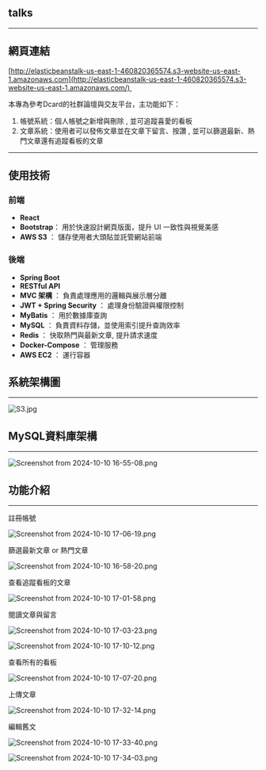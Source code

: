## talks
---

## 網頁連結

[http://elasticbeanstalk-us-east-1-460820365574.s3-website-us-east-1.amazonaws.com](http://elasticbeanstalk-us-east-1-460820365574.s3-website-us-east-1.amazonaws.com/) 

本專為參考Dcard的社群論壇與交友平台，主功能如下：

1. 帳號系統：個人帳號之新增與刪除 , 並可追蹤喜愛的看板
2. 文章系統：使用者可以發佈文章並在文章下留言、按讚 , 並可以篩選最新、熱門文章還有追蹤看板的文章

---

## 使用技術

### 前端

- **React**
- **Bootstrap**： 用於快速設計網頁版面，提升 UI 一致性與視覺美感
- **AWS S3** ： 儲存使用者大頭貼並託管網站前端

### 後端

- **Spring Boot**
- **RESTful API**
- **MVC 架構** ： 負責處理應用的邏輯與展示層分離
- **JWT + Spring Security** ： 處理身份驗證與權限控制
- **MyBatis** ： 用於數據庫查詢
- **MySQL** ： 負責資料存儲，並使用索引提升查詢效率
- **Redis** ： 快取熱門與最新文章, 提升請求速度
- **Docker-Compose** ： 管理服務
- **AWS EC2** ： 運行容器

## 系統架構圖

---

![S3.jpg](https://prod-files-secure.s3.us-west-2.amazonaws.com/32fb1fb1-a50c-42cb-9597-5faaf836bde8/314c1e6e-a839-42b3-b9ac-c7f09670266e/S3.jpg)

## **MySQL資料庫架構**

---

![Screenshot from 2024-10-10 16-55-08.png](https://prod-files-secure.s3.us-west-2.amazonaws.com/32fb1fb1-a50c-42cb-9597-5faaf836bde8/c8954461-127e-4d1e-a7ce-b78c7a8d2e96/addc9681-f565-4c8d-a30c-14aa34382230.png)

## **功能介紹**

---

註冊帳號

![Screenshot from 2024-10-10 17-06-19.png](https://prod-files-secure.s3.us-west-2.amazonaws.com/32fb1fb1-a50c-42cb-9597-5faaf836bde8/9bc0ff75-2f3c-48e3-aa66-11554042bf21/Screenshot_from_2024-10-10_17-06-19.png)

篩選最新文章  or 熱門文章

![Screenshot from 2024-10-10 16-58-20.png](https://prod-files-secure.s3.us-west-2.amazonaws.com/32fb1fb1-a50c-42cb-9597-5faaf836bde8/6d34247c-7f58-4e6d-afa5-af1a5acc8bf6/e2b7c6c0-cf95-4d7f-8655-6b6802dfe379.png)

查看追蹤看板的文章

![Screenshot from 2024-10-10 17-01-58.png](https://prod-files-secure.s3.us-west-2.amazonaws.com/32fb1fb1-a50c-42cb-9597-5faaf836bde8/52acdd18-c998-46b7-af47-2e33e5e30f2c/Screenshot_from_2024-10-10_17-01-58.png)

閱讀文章與留言

![Screenshot from 2024-10-10 17-03-23.png](https://prod-files-secure.s3.us-west-2.amazonaws.com/32fb1fb1-a50c-42cb-9597-5faaf836bde8/782d99ec-234f-4a3d-81f1-a30c065f3a59/Screenshot_from_2024-10-10_17-03-23.png)

![Screenshot from 2024-10-10 17-10-12.png](https://prod-files-secure.s3.us-west-2.amazonaws.com/32fb1fb1-a50c-42cb-9597-5faaf836bde8/623acdc3-80b4-46da-9f96-cac17d32a1d5/Screenshot_from_2024-10-10_17-10-12.png)

查看所有的看板

![Screenshot from 2024-10-10 17-07-20.png](https://prod-files-secure.s3.us-west-2.amazonaws.com/32fb1fb1-a50c-42cb-9597-5faaf836bde8/8c8f5585-b334-4a8a-9cf9-aac98acb700a/Screenshot_from_2024-10-10_17-07-20.png)

上傳文章

![Screenshot from 2024-10-10 17-32-14.png](https://prod-files-secure.s3.us-west-2.amazonaws.com/32fb1fb1-a50c-42cb-9597-5faaf836bde8/8ab36223-f784-4021-8a55-88ca0003544d/Screenshot_from_2024-10-10_17-32-14.png)

編輯舊文

![Screenshot from 2024-10-10 17-33-40.png](https://prod-files-secure.s3.us-west-2.amazonaws.com/32fb1fb1-a50c-42cb-9597-5faaf836bde8/a90ee63a-bb12-4e3d-8c39-8280ff85b77a/Screenshot_from_2024-10-10_17-33-40.png)

![Screenshot from 2024-10-10 17-34-03.png](https://prod-files-secure.s3.us-west-2.amazonaws.com/32fb1fb1-a50c-42cb-9597-5faaf836bde8/67b12914-13c5-4244-9246-0130776a24c0/Screenshot_from_2024-10-10_17-34-03.png)
